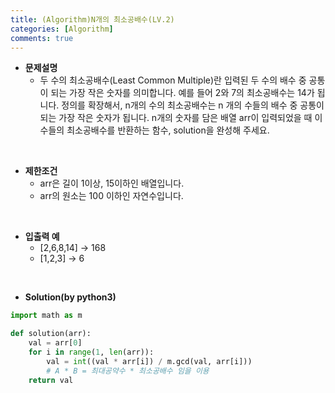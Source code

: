 ```yaml
---
title: (Algorithm)N개의 최소공배수(LV.2)
categories: [Algorithm]
comments: true
---
```


- **문제설명**
    - 두 수의 최소공배수(Least Common Multiple)란 입력된 두 수의 배수 중 공통이 되는 가장 작은 숫자를 의미합니다. 예를 들어 2와 7의 최소공배수는 14가 됩니다. 정의를 확장해서, n개의 수의 최소공배수는 n 개의 수들의 배수 중 공통이 되는 가장 작은 숫자가 됩니다. n개의 숫자를 담은 배열 arr이 입력되었을 때 이 수들의 최소공배수를 반환하는 함수, solution을 완성해 주세요.

<br>

- **제한조건**
    - arr은 길이 1이상, 15이하인 배열입니다.
    - arr의 원소는 100 이하인 자연수입니다.


<br>

- **입출력 예**
    - [2,6,8,14] -> 168
    - [1,2,3] -> 6

<br>

- **Solution(by python3)**
```python
import math as m

def solution(arr):
    val = arr[0]
    for i in range(1, len(arr)):
        val = int((val * arr[i]) / m.gcd(val, arr[i]))
        # A * B = 최대공약수 * 최소공배수 임을 이용
    return val
```